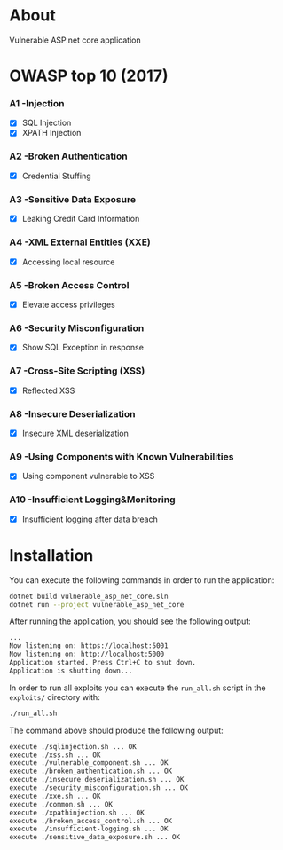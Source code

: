 # About
Vulnerable ASP.net core application

# OWASP top 10 (2017)
### A1 -Injection
- [x] SQL Injection
- [x] XPATH Injection
### A2 -Broken Authentication
- [x] Credential Stuffing
### A3 -Sensitive Data Exposure
- [x] Leaking Credit Card Information
### A4 -XML External Entities (XXE)
- [x] Accessing local resource
### A5 -Broken Access Control
- [x] Elevate access privileges
### A6 -Security Misconfiguration
- [x] Show SQL Exception in response
### A7 -Cross-Site Scripting (XSS)
- [x] Reflected XSS
### A8 -Insecure Deserialization
- [x] Insecure XML deserialization
### A9 -Using Components with Known Vulnerabilities
- [x] Using component vulnerable to XSS
### A10 -Insufficient Logging&Monitoring
- [x] Insufficient logging after data breach

# Installation

You can execute the following commands in order to run the application:

```bash
dotnet build vulnerable_asp_net_core.sln
dotnet run --project vulnerable_asp_net_core
```

After running the application, you should see the following output:

```bash
...
Now listening on: https://localhost:5001
Now listening on: http://localhost:5000
Application started. Press Ctrl+C to shut down.
Application is shutting down...
```

In order to run all exploits you can execute the `run_all.sh` script in the
`exploits/` directory with:

```bash
./run_all.sh
```

The command above should produce the following output:

```bash
execute ./sqlinjection.sh ... OK
execute ./xss.sh ... OK
execute ./vulnerable_component.sh ... OK
execute ./broken_authentication.sh ... OK
execute ./insecure_deserialization.sh ... OK
execute ./security_misconfiguration.sh ... OK
execute ./xxe.sh ... OK
execute ./common.sh ... OK
execute ./xpathinjection.sh ... OK
execute ./broken_access_control.sh ... OK
execute ./insufficient-logging.sh ... OK
execute ./sensitive_data_exposure.sh ... OK
```
